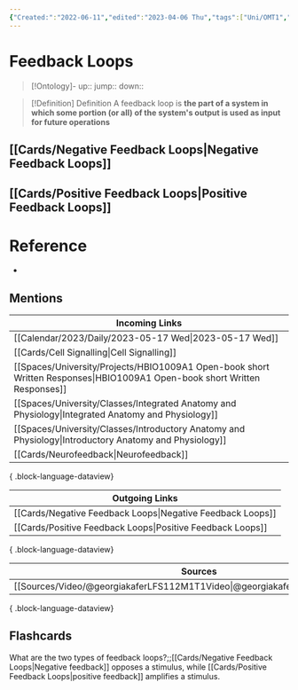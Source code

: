 ```yaml
---
{"Created:":"2022-06-11","edited":"2023-04-06 Thu","tags":["Uni/OMT1","on/Science/Biology","Uni/HBIO1009","Uni/LFS112"],"date created":"2022-06-11 Sat","dg-publish":true,"permalink":"/cards/feedback-loops/","dgPassFrontmatter":true}
---
```


# Feedback Loops

> [!Ontology]-
> up:: 
> jump::
> down:: 

> [!Definition] Definition
> A feedback loop is **the part of a system in which some portion (or all) of the system's output is used as input for future operations**

## [[Cards/Negative Feedback Loops\|Negative Feedback Loops]]

## [[Cards/Positive Feedback Loops\|Positive Feedback Loops]]

# Reference
- 

## Mentions
| Incoming Links                                                                                                               |
| ---------------------------------------------------------------------------------------------------------------------------- |
| [[Calendar/2023/Daily/2023-05-17 Wed\|2023-05-17 Wed]]                                                                    |
| [[Cards/Cell Signalling\|Cell Signalling]]                                                                                |
| [[Spaces/University/Projects/HBIO1009A1 Open-book short Written Responses\|HBIO1009A1 Open-book short Written Responses]] |
| [[Spaces/University/Classes/Integrated Anatomy and Physiology\|Integrated Anatomy and Physiology]]                        |
| [[Spaces/University/Classes/Introductory Anatomy and Physiology\|Introductory Anatomy and Physiology]]                    |
| [[Cards/Neurofeedback\|Neurofeedback]]                                                                                    |

{ .block-language-dataview}

| Outgoing Links                                                |
| ------------------------------------------------------------- |
| [[Cards/Negative Feedback Loops\|Negative Feedback Loops]] |
| [[Cards/Positive Feedback Loops\|Positive Feedback Loops]] |

{ .block-language-dataview}

| Sources                                                                         |
| ------------------------------------------------------------------------------- |
| [[Sources/Video/@georgiakaferLFS112M1T1Video\|@georgiakaferLFS112M1T1Video]] |

{ .block-language-dataview}

## Flashcards

What are the two types of feedback loops?;;[[Cards/Negative Feedback Loops\|Negative feedback]] opposes a stimulus, while [[Cards/Positive Feedback Loops\|positive feedback]] amplifies a stimulus.